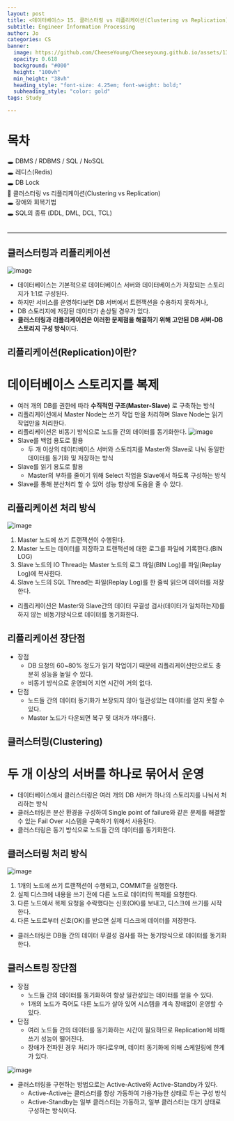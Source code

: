 ```yaml
---
layout: post
title: <데이터베이스> 15. 클러스터링 vs 리플리케이션(Clustering vs Replication)
subtitle: Engineer Information Processing
author: Jo
categories: CS
banner:
  image: https://github.com/CheeseYoung/Cheeseyoung.github.io/assets/132384527/47fdd527-65d6-4434-8746-18ea596e58dd
  opacity: 0.618
  background: "#000"
  height: "100vh"
  min_height: "38vh"
  heading_style: "font-size: 4.25em; font-weight: bold;"
  subheading_style: "color: gold"
tags: Study

---
```


# 목차
🕳 DBMS / RDBMS / SQL / NoSQL <br>
🕳 레디스(Redis) <br>
🕳 DB Lock <br>
📌 클러스터링 vs 리플리케이션(Clustering vs Replication) <br>
🕳 장애와 회복기법 <br>
🕳 SQL의 종류 (DDL, DML, DCL, TCL) <br>
<br>
<hr>

## 클러스터링과 리플리케이션
![image](https://github.com/CheeseYoung/Cheeseyoung.github.io/assets/132384527/47fdd527-65d6-4434-8746-18ea596e58dd)
- 데이터베이스는 기본적으로 데이터베이스 서버와 데이터베이스가 저장되는 스토리지가 1:1로 구성된다.
- 하지만 서비스를 운영하다보면 DB 서버에서 트랜잭션을 수용하지 못하거나,
- DB 스토리지에 저장된 데이터가 손상될 경우가 있다.
- **클러스터링과 리플리케이션은 이러한 문제점을 해결하기 위해 고안된 DB 서버-DB 스토리지 구성 방식**이다.


## 리플리케이션(Replication)이란?
# 데이터베이스 스토리지를 복제
- 여러 개의 DB를 권한에 따라 **수직적인 구조(Master-Slave)** 로 구축하는 방식
- 리플리케이션에서 Master Node는 쓰기 작업 만을 처리하며 Slave Node는 읽기 작업만을 처리한다.
- 리플리케이션은 비동기 방식으로 노드들 간의 데이터를 동기화한다.
![image](https://github.com/CheeseYoung/Cheeseyoung.github.io/assets/132384527/a1eb4d4c-b432-4c86-819a-944daf780137)
- Slave를 백업 용도로 활용
  - 두 개 이상의 데이터베이스 서버와 스토리지를 Master와 Slave로 나눠 동일한 데이터를 동기화 및 저장하는 방식
- Slave를 읽기 용도로 활용
  - Master의 부하를 줄이기 위해 Select 작업을 Slave에서 하도록 구성하는 방식
- Slave를 통해 분산처리 할 수 있어 성능 향상에 도움을 줄 수 있다.

## 리플리케이션 처리 방식
![image](https://github.com/CheeseYoung/Cheeseyoung.github.io/assets/132384527/0bd8919f-2365-469f-96ca-aad09dc03ee2)
1. Master 노드에 쓰기 트랜잭션이 수행된다.
2. Master 노드는 데이터를 저장하고 트랜잭션에 대한 로그를 파일에 기록한다.(BIN LOG)
3. Slave 노드의 IO Thread는 Master 노드의 로그 파일(BIN Log)를 파일(Replay Log)에 복사한다.
4. Slave 노드의 SQL Thread는 파일(Replay Log)를 한 줄씩 읽으며 데이터를 저장한다.

- 리플리케이션은 Master와 Slave간의 데이터 무결성 검사(데이터가 일치하는지)를 하지 않는 비동기방식으로 데이터를 동기화한다.
 
## 리플리케이션 장단점
- 장점
  - DB 요청의 60~80% 정도가 읽기 작업이기 때문에 리플리케이션만으로도 충분히 성능을 높일 수 있다.
  - 비동기 방식으로 운영되어 지연 시간이 거의 없다.
- 단점
  - 노드들 간의 데이터 동기화가 보장되지 않아 일관성있는 데이터를 얻지 못할 수 있다.
  - Master 노드가 다운되면 복구 및 대처가 까다롭다.

## 클러스터링(Clustering)
# 두 개 이상의 서버를 하나로 묶어서 운영
- 데이터베이스에서 클러스터링은 여러 개의 DB 서버가 하나의 스토리지를 나눠서 처리하는 방식
- 클러스터링은 분산 환경을 구성하여 Single point of failure와 같은 문제를 해결할 수 있는 Fail Over 시스템을 구축하기 위해서 사용된다.
- 클러스터링은 동기 방식으로 노드들 간의 데이터를 동기화한다.

## 클러스터링 처리 방식
![image](https://github.com/CheeseYoung/Cheeseyoung.github.io/assets/132384527/4bbdb971-3c41-4588-a3a1-3d4681da6124)
1. 1개의 노드에 쓰기 트랜잭션이 수행되고, COMMIT을 실행한다.
2. 실제 디스크에 내용을 쓰기 전에 다른 노드로 데이터의 복제를 요청한다.
3. 다른 노드에서 복제 요청을 수락했다는 신호(OK)를 보내고, 디스크에 쓰기를 시작한다.
4. 다른 노드로부터 신호(OK)를 받으면 실제 디스크에 데이터를 저장한다.

- 클러스터링은 DB들 간의 데이터 무결성 검사를 하는 동기방식으로 데이터를 동기화한다.

## 클러스트링 장단점
- 장점
  - 노드들 간의 데이터를 동기화하여 항상 일관성있는 데이터를 얻을 수 있다.
  - 1개의 노드가 죽어도 다른 노드가 살아 있어 시스템을 계속 장애없이 운영할 수 있다.
- 단점
  - 여러 노드들 간의 데이터를 동기화하는 시간이 필요하므로 Replication에 비해 쓰기 성능이 떨어진다.
  - 장애가 전파된 경우 처리가 까다로우며, 데이터 동기화에 의해 스케일링에 한계가 있다.

![image](https://github.com/CheeseYoung/Cheeseyoung.github.io/assets/132384527/222108c8-2030-4310-b7a8-72cbd6aedf9f)
- 클러스터링을 구현하는 방법으로는 Active-Active와 Active-Standby가 있다.
  - Active-Active는 클러스터를 항상 가동하여 가용가능한 상태로 두는 구성 방식
  - Active-Standby는 일부 클러스터는 가동하고, 일부 클러스터는 대기 상태로 구성하는 방식이다.
















